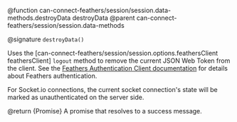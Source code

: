 @function can-connect-feathers/session/session.data-methods.destroyData destroyData
@parent can-connect-feathers/session/session.data-methods

@signature `destroyData()`

Uses the [can-connect-feathers/session/session.options.feathersClient feathersClient] `logout` method to remove the current JSON Web Token from the client.  See the [Feathers Authentication Client documentation](https://docs.feathersjs.com/authentication/client.html) for details about Feathers authentication.

For Socket.io connections, the current socket connection's state will be marked as unauthenticated on the server side.

@return {Promise<Object>} A promise that resolves to a success message.
